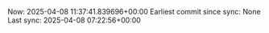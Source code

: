 Now: 2025-04-08 11:37:41.839696+00:00 Earliest commit since sync: None Last sync: 2025-04-08 07:22:56+00:00

